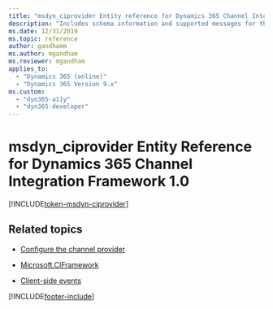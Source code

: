 ```yaml
---
title: "msdyn_ciprovider Entity reference for Dynamics 365 Channel Integration Framework 1.0 | Microsoft Docs"
description: "Includes schema information and supported messages for the msdyn_ciprovider entity in Dynamics 365 Channel Integration Framework 1.0."
ms.date: 12/31/2019
ms.topic: reference
author: gandhamm
ms.author: mgandham
ms.reviewer: mgandham
applies_to: 
  - "Dynamics 365 (online)"
  - "Dynamics 365 Version 9.x"
ms.custom: 
  - "dyn365-a11y"
  - "dyn365-developer"
---
```


# msdyn_ciprovider Entity Reference for Dynamics 365 Channel Integration Framework 1.0

[!INCLUDE[token-msdyn-ciprovider](../../../../shared/token-msdyn-ciprovider.md)]

## Related topics

- [Configure the channel provider](../../../administer/configure-channel-provider-channel-integration-framework.md)

- [Microsoft.CIFramework](../microsoft-ciframework.md)

- [Client-side events](../client-side-events.md)



[!INCLUDE[footer-include](../../../../../includes/footer-banner.md)]
